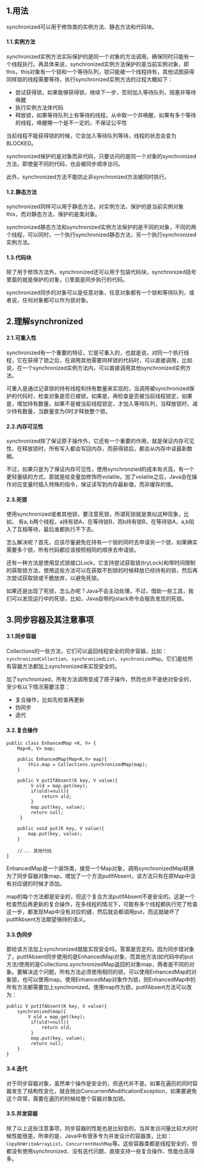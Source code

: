 ## 1.用法
synchronized可以用于修饰类的实例方法、静态方法和代码块。
#### 1.1.实例方法
synchronized实例方法实际保护的是同一个对象的方法调用，确保同时只能有一个线程执行。再具体来说，synchronized实例方法保护的是当前实例对象，即this，this对象有一个锁和一个等待队列，锁只能被一个线程持有，其他试图获得同样锁的线程需要等待，执行synchronized实例方法的过程大概如下：
- 尝试获得锁，如果能够获得锁，继续下一步，否则加入等待队列，阻塞并等待唤醒
- 执行实例方法体代码
- 释放锁，如果等待队列上有等待的线程，从中取一个并唤醒，如果有多个等待的线程，唤醒哪一个是不一定的，不保证公平性

当前线程不能获得锁的时候，它会加入等待队列等待，线程的状态会变为BLOCKED。

synchronized保护的是对象而非代码，只要访问的是同一个对象的synchronized方法，即使是不同的代码，也会被同步顺序访问。

此外，synchronized方法不能防止非synchronized方法被同时执行。

#### 1.2.静态方法
synchronized同样可以用于静态方法，对实例方法，保护的是当前实例对象this，而对静态方法，保护的是类对象。

synchronized静态方法和synchronized实例方法保护的是不同的对象，不同的两个线程，可以同时，一个执行synchronized静态方法，另一个执行synchronized实例方法。

#### 1.3.代码块
除了用于修饰方法外，synchronized还可以用于包装代码块，synchronized括号里面的就是保护的对象，{}里面是同步执行的代码。

synchronized同步的对象可以是任意对象，任意对象都有一个锁和等待队列，或者说，任何对象都可以作为锁对象。

## 2.理解synchronized
#### 2.1.可重入性
synchronized有一个重要的特征，它是可重入的，也就是说，对同一个执行线程，它在获得了锁之后，在调用其他需要同样锁的代码时，可以直接调用，比如说，在一个synchronized实例方法内，可以直接调用其他synchronized实例方法。

可重入是通过记录锁的持有线程和持有数量来实现的，当调用被synchronized保护的代码时，检查对象是否已被锁，如果是，再检查是否被当前线程锁定，如果是，增加持有数量，如果不是被当前线程锁定，才加入等待队列，当释放锁时，减少持有数量，当数量变为0时才释放整个锁。

#### 2.2.内存可见性
synchronized除了保证原子操作外，它还有一个重要的作用，就是保证内存可见性，在释放锁时，所有写入都会写回内存，而获得锁后，都会从内存中读最新数据。

不过，如果只是为了保证内存可见性，使用synchronzied的成本有点高，有一个更轻量级的方式，那就是给变量加修饰符volatile。加了volatile之后，Java会在操作对应变量时插入特殊的指令，保证读写到内存最新值，而非缓存的值。

#### 2.3.死锁
使用synchronized或者其他锁，要注意死锁，所谓死锁就是类似这种现象，比如， 有a, b两个线程，a持有锁A，在等待锁B，而b持有锁B，在等待锁A，a,b陷入了互相等待，最后谁都执行不下去。

怎么解决呢？首先，应该尽量避免在持有一个锁的同时去申请另一个锁，如果确实需要多个锁，所有代码都应该按照相同的顺序去申请锁。

还有一种方法是使用显式锁接口Lock，它支持尝试获取锁(tryLock)和带时间限制的获取锁方法，使用这些方法可以在获取不到锁的时候释放已经持有的锁，然后再次尝试获取锁或干脆放弃，以避免死锁。

如果还是出现了死锁，怎么办呢？Java不会主动处理，不过，借助一些工具，我们可以发现运行中的死锁，比如，Java自带的jstack命令会报告发现的死锁。

## 3.同步容器及其注意事项
#### 3.1.同步容器
Collections的一些方法，它们可以返回线程安全的同步容器，比如：`synchronizedCollection`、`synchronizedList`、`synchronizedMap`。它们是给所有容器方法都加上synchronized来实现安全的。

加了synchronized，所有方法调用变成了原子操作，然而也并不是绝对安全的，至少有以下情况需要注意：
- 复合操作，比如先检查再更新
- 伪同步
- 迭代

#### 3.2.复合操作
```
public class EnhancedMap <K, V> {
    Map<K, V> map;
    
    public EnhancedMap(Map<K,V> map){
        this.map = Collections.synchronizedMap(map);
    }
    
    public V putIfAbsent(K key, V value){
         V old = map.get(key);
         if(old!=null){
             return old;
         }
         map.put(key, value);
         return null;
     }
    
    public void put(K key, V value){
        map.put(key, value);
    }
    
    //... 其他代码
}
```
EnhancedMap是一个装饰类，接受一个Map对象，调用synchronizedMap转换为了同步容器对象map，增加了一个方法putIfAbsent，该方法只有在原Map中没有对应键的时候才添加。

map的每个方法都是安全的，但这个复合方法putIfAbsent不是安全的。这是一个检查然后再更新的复合操作，在多线程的情况下，可能有多个线程都执行完了检查这一步，都发现Map中没有对应的键，然后就会都调用put，而这就破坏了putIfAbsent方法期望保持的语义。

#### 3.3.伪同步
那给该方法加上synchronized就能实现安全吗，答案是否定的。因为同步错对象了，putIfAbsent同步使用的是EnhancedMap对象，而其他方法(如代码中的put方法)使用的是Collections.synchronizedMap返回的对象map，两者是不同的对象。要解决这个问题，所有方法必须使用相同的锁，可以使用EnhancedMap的对象锁，也可以使用map。使用EnhancedMap对象作为锁，则EnhancedMap中的所有方法都需要加上synchronized。使用map作为锁，putIfAbsent方法可以改为：
```
public V putIfAbsent(K key, V value){
    synchronized(map){
        V old = map.get(key);
         if(old!=null){
             return old;
         }
         map.put(key, value);
         return null;    
    }
}
```

#### 3.4.迭代
对于同步容器对象，虽然单个操作是安全的，但迭代并不是。如果在遍历的同时容器发生了结构性变化，就会抛出ConcurrentModificationException，如果要避免这个异常，需要在遍历的时候给整个容器对象加锁。

#### 3.5.并发容器
除了以上这些注意事项，同步容器的性能也是比较低的，当并发访问量比较大的时候性能很差。所幸的是，Java中有很多专为并发设计的容器类，比如：`CopyOnWriteArrayList`、`ConcurrentHashMap`等。这些容器类都是线程安全的，但都没有使用synchronized、没有迭代问题、直接支持一些复合操作、性能也高得多。